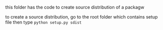 this folder has the code to create source distribution of a packagw

to create a source distribution, go to the root folder which contains setup file then type 
``` python setup.py sdist ```
